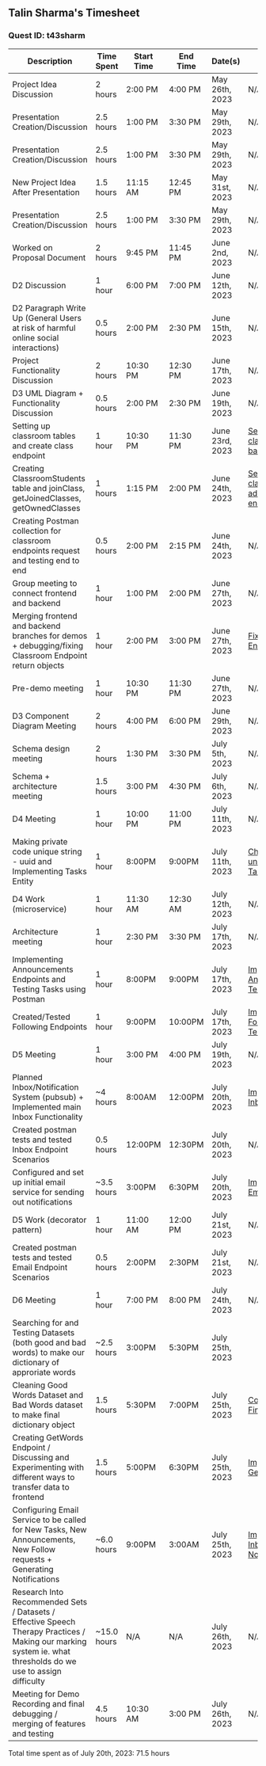 ## Talin Sharma's Timesheet
### Quest ID: t43sharm

| Description                                                                                                                                                  | Time Spent  | Start Time | End Time | Date(s)         | Commits                                                                                                                                |
|--------------------------------------------------------------------------------------------------------------------------------------------------------------|-------------|------------|----------|-----------------|----------------------------------------------------------------------------------------------------------------------------------------| 
| Project Idea Discussion                                                                                                                                      | 2 hours     | 2:00 PM    | 4:00 PM  | May 26th, 2023  | N/A                                                                                                                                    |
| Presentation Creation/Discussion                                                                                                                             | 2.5 hours   | 1:00 PM    | 3:30 PM  | May 29th, 2023  | N/A                                                                                                                                    |
| Presentation Creation/Discussion                                                                                                                             | 2.5 hours   | 1:00 PM    | 3:30 PM  | May 29th, 2023  | N/A                                                                                                                                    |
| New Project Idea After Presentation                                                                                                                          | 1.5 hours   | 11:15 AM   | 12:45 PM | May 31st, 2023  | N/A                                                                                                                                    |
| Presentation Creation/Discussion                                                                                                                             | 2.5 hours   | 1:00 PM    | 3:30 PM  | May 29th, 2023  | N/A                                                                                                                                    |
| Worked on Proposal Document                                                                                                                                  | 2 hours     | 9:45 PM    | 11:45 PM | June 2nd, 2023  | N/A                                                                                                                                    |
| D2 Discussion                                                                                                                                                | 1 hour      | 6:00 PM    | 7:00 PM  | June 12th, 2023 | N/A                                                                                                                                    |
| D2 Paragraph Write Up (General Users at risk of harmful online social interactions)                                                                          | 0.5 hours   | 2:00 PM    | 2:30 PM  | June 15th, 2023 | N/A                                                                                                                                    |
| Project Functionality Discussion                                                                                                                             | 2 hours     | 10:30 PM   | 12:30 PM | June 17th, 2023 | N/A                                                                                                                                    |
| D3 UML Diagram + Functionality Discussion                                                                                                                    | 0.5 hours   | 2:00 PM    | 2:30 PM  | June 19th, 2023 | N/A                                                                                                                                    |
| Setting up classroom tables and create class endpoint                                                                                                        | 1 hour      | 10:30 PM   | 11:30 PM | June 23rd, 2023 | [Setting up classroom backend](https://github.com/ad-world/clarity/commit/58595fb50cd8ab0d8191b0defba7fc29f1c29e7f)                    |
| Creating ClassroomStudents table and joinClass, getJoinedClasses, getOwnedClasses                                                                            | 1 hours     | 1:15 PM    | 2:00 PM  | June 24th, 2023 | [Setting up classroom add,join,get endpoints](https://github.com/ad-world/clarity/commit/5f063530b9ba384996f4aabd972920c827de1f22)     |
| Creating Postman collection for classroom endpoints request and testing end to end                                                                           | 0.5 hours   | 2:00 PM    | 2:15 PM  | June 24th, 2023 | N/A                                                                                                                                    |
| Group meeting to connect frontend and backend                                                                                                                | 1 hour      | 1:00 PM    | 2:00 PM  | June 27th, 2023 | N/A                                                                                                                                    |
| Merging frontend and backend branches for demos + debugging/fixing Classroom Endpoint return objects                                                         | 1 hour      | 2:00 PM    | 3:00 PM  | June 27th, 2023 | [Fixing/Debugging Endpoints](https://github.com/ad-world/clarity/commit/3672a516ed804235c71c125bedb448a231a39367)                      |                                                                                                                                   |
| Pre-demo meeting                                                                                                                                             | 1 hour      | 10:30 PM   | 11:30 PM | June 27th, 2023 | N/A                                                                                                                                    |
| D3 Component Diagram Meeting                                                                                                                                 | 2 hours     | 4:00 PM    | 6:00 PM  | June 29th, 2023 | N/A                                                                                                                                    |
| Schema design meeting                                                                                                                                        | 2 hours     | 1:30 PM    | 3:30 PM  | July 5th, 2023  | N/A                                                                                                                                    |
| Schema + architecture meeting                                                                                                                                | 1.5 hours   | 3:00 PM    | 4:30 PM  | July 6th, 2023  | N/A                                                                                                                                    |
| D4 Meeting                                                                                                                                                   | 1 hour      | 10:00 PM   | 11:00 PM | July 11th, 2023 | N/A                                                                                                                                    |
| Making private code unique string - uuid and Implementing Tasks Entity                                                                                       | 1 hour      | 8:00PM     | 9:00PM   | July 11th, 2023 | [Changing uuid to unique string and Tasks Entity](https://github.com/ad-world/clarity/commit/c2a463b59dcdd33eff99f55d3b3bd92947241f51) |
| D4 Work (microservice)                                                                                                                                       | 1 hour      | 11:30 AM   | 12:30 AM | July 12th, 2023 | N/A                                                                                                                                    |
| Architecture meeting                                                                                                                                         | 1 hour      | 2:30 PM    | 3:30 PM  | July 17th, 2023 | N/A                                                                                                                                    |
| Implementing Announcements Endpoints and Testing Tasks using Postman                                                                                         | 1 hour      | 8:00PM     | 9:00PM   | July 17th, 2023 | [Implementing Announcements / Testing Tasks](https://github.com/ad-world/clarity/commit/9648dfe3da5df2fec97fb6e7381892cc59223dec)      |
| Created/Tested Following Endpoints                                                                                                                           | 1 hour      | 9:00PM     | 10:00PM  | July 17th, 2023 | [Implementing Following / Testing](https://github.com/ad-world/clarity/commit/dabeeae7261e8e11df05af0bbf80d0aff1faef35)                |
| D5 Meeting                                                                                                                                                   | 1 hour      | 3:00 PM    | 4:00 PM  | July 19th, 2023 | N/A                                                                                                                                    |
| Planned Inbox/Notification System (pubsub) + Implemented main Inbox Functionality                                                                            | ~4 hours    | 8:00AM     | 12:00PM  | July 20th, 2023 | [Implementing Inbox](https://github.com/ad-world/clarity/commit/f97ccac16802acd2d114e1634eb42e75135ec579)                              |
| Created postman tests and tested Inbox Endpoint Scenarios                                                                                                    | 0.5 hours   | 12:00PM    | 12:30PM  | July 20th, 2023 | N/A                                                                                                                                    |
| Configured and set up initial email service for sending out notifications                                                                                    | ~3.5 hours  | 3:00PM     | 6:30PM   | July 20th, 2023 | [Implementing Email Service](https://github.com/ad-world/clarity/commit/8435ac717730f61eb17c15c9d8786b85b5855e17)                      |
| D5 Work (decorator pattern)                                                                                                                                  | 1 hour      | 11:00 AM   | 12:00 PM | July 21st, 2023 | N/A                                                                                                                                    |
| Created postman tests and tested Email Endpoint Scenarios                                                                                                    | 0.5 hours   | 2:00PM     | 2:30PM   | July 21st, 2023 | N/A                                                                                                                                    |
| D6 Meeting                                                                                                                                                   | 1 hour      | 7:00 PM    | 8:00 PM  | July 24th, 2023 | N/A                                                                                                                                    |
| Searching for and Testing Datasets (both good and bad words) to make our dictionary of approriate words                                                      | ~2.5 hours  | 3:00PM     | 5:30PM   | July 25th, 2023 |                                                                                                                                        |
| Cleaning Good Words Dataset and Bad Words dataset to make final dictionary object                                                                            | 1.5 hours   | 5:30PM     | 7:00PM   | July 25th, 2023 | [Constructing Final Dictionary](https://github.com/talin2412/446DataScripts/commit/4761f09cb13b0851426a8b8b33216bd7f6115bbd)           |
| Creating GetWords Endpoint / Discussing and Experimenting with different ways to transfer data to frontend                                                   | 1.5 hours   | 5:00PM     | 6:30PM   | July 25th, 2023 | [Implementing GetWords](https://github.com/ad-world/clarity/commit/141242d8ece26dcf10272f66db4a23eae906276b)                           |
| Configuring Email Service to be called for New Tasks, New Announcements, New Follow requests + Generating Notifications                                      | ~6.0 hours  | 9:00PM     | 3:00AM   | July 25th, 2023 | [Implementing Inbox and Notification calls](https://github.com/ad-world/clarity/commit/f167b34e3a0c6b15d038381c49c7535fd8c5bbf7)       |
| Research Into Recommended Sets / Datasets / Effective Speech Therapy Practices / Making our marking system ie. what thresholds do we use to assign difficulty | ~15.0 hours | N/A        | N/A      | July 26th, 2023 | N/A                                                                                                                                    |
| Meeting for Demo Recording and final debugging / merging of features and testing                                                                             | 4.5 hours   | 10:30 AM   | 3:00 PM  | July 26th, 2023 | N/A                                                                                                                                    |


Total time spent as of July 20th, 2023: 71.5 hours
